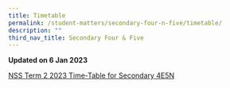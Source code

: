 ```yaml
---
title: Timetable
permalink: /student-matters/secondary-four-n-five/timetable/
description: ""
third_nav_title: Secondary Four & Five
---
```

<p><strong>Updated on 6 Jan 2023</strong>
	
[NSS Term 2 2023 Time-Table for Secondary 4E5N](/files/NSS%20Term%202%202023%20Time-Table%20for%20Secondary%204E5N.pdf)
